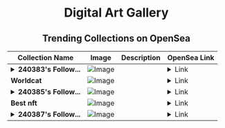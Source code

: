 <div align="center">

# Digital Art Gallery

## Trending Collections on OpenSea

| Collection Name                       | Image                                                                                     | Description                       | OpenSea Link                                                                                          |
|---------------------------------------|-------------------------------------------------------------------------------------------|-----------------------------------|--------------------------------------------------------------------------------------------------------|
| **<details><summary>240383's Follow...</summary>240383's Follower</details>** | ![Image](https://i.seadn.io/s/raw/files/19f9f090920392cc3650cbdf4361755b.png?w=500&auto=format?w=200&auto=format) |  | <details><summary>Link</summary>[240383's Follower](https://opensea.io/collection/240383-s-follower)</details> |
| **Worldcat** | ![Image](https://i.seadn.io/s/raw/files/0085beccf08f0d0fc28c06dc3643d6cf.jpg?w=500&auto=format?w=200&auto=format) |  | <details><summary>Link</summary>[Worldcat](https://opensea.io/collection/worldcat-10)</details> |
| **<details><summary>240385's Follow...</summary>240385's Follower</details>** | ![Image](https://i.seadn.io/s/raw/files/19f9f090920392cc3650cbdf4361755b.png?w=500&auto=format?w=200&auto=format) |  | <details><summary>Link</summary>[240385's Follower](https://opensea.io/collection/240385-s-follower)</details> |
| **Best nft** | ![Image](https://i.seadn.io/s/raw/files/1d21ad7da01a2b7af0a5a5651d633287.png?w=500&auto=format?w=200&auto=format) |  | <details><summary>Link</summary>[Best nft](https://opensea.io/collection/best-nft-54)</details> |
| **<details><summary>240387's Follow...</summary>240387's Follower</details>** | ![Image](https://i.seadn.io/s/raw/files/19f9f090920392cc3650cbdf4361755b.png?w=500&auto=format?w=200&auto=format) |  | <details><summary>Link</summary>[240387's Follower](https://opensea.io/collection/240387-s-follower)</details> |

</div>